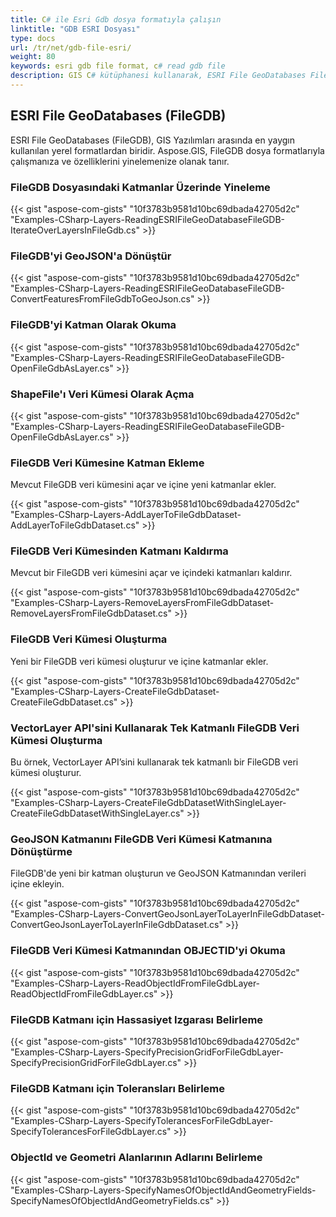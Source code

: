 ```yaml
---
title: C# ile Esri Gdb dosya formatıyla çalışın
linktitle: "GDB ESRI Dosyası"
type: docs
url: /tr/net/gdb-file-esri/
weight: 80
keywords: esri gdb file format, c# read gdb file
description: GIS C# kütüphanesi kullanarak, ESRI File GeoDatabases FileGDB formatını okuyabilir, üzerinde çalışabilir, dönüştürebilir veya manipüle edebilirsiniz.
---
```


## **ESRI File GeoDatabases (FileGDB)**
ESRI File GeoDatabases (FileGDB), GIS Yazılımları arasında en yaygın kullanılan yerel formatlardan biridir. Aspose.GIS, FileGDB dosya formatlarıyla çalışmanıza ve özelliklerini yinelemenize olanak tanır.

### **FileGDB Dosyasındaki Katmanlar Üzerinde Yineleme**
{{< gist "aspose-com-gists" "10f3783b9581d10bc69dbada42705d2c" "Examples-CSharp-Layers-ReadingESRIFileGeoDatabaseFileGDB-IterateOverLayersInFileGdb.cs" >}}

### **FileGDB'yi GeoJSON'a Dönüştür**
{{< gist "aspose-com-gists" "10f3783b9581d10bc69dbada42705d2c" "Examples-CSharp-Layers-ReadingESRIFileGeoDatabaseFileGDB-ConvertFeaturesFromFileGdbToGeoJson.cs" >}}

### **FileGDB'yi Katman Olarak Okuma**
{{< gist "aspose-com-gists" "10f3783b9581d10bc69dbada42705d2c" "Examples-CSharp-Layers-ReadingESRIFileGeoDatabaseFileGDB-OpenFileGdbAsLayer.cs" >}}

### **ShapeFile'ı Veri Kümesi Olarak Açma**
{{< gist "aspose-com-gists" "10f3783b9581d10bc69dbada42705d2c" "Examples-CSharp-Layers-ReadingESRIFileGeoDatabaseFileGDB-OpenFileGdbAsLayer.cs" >}}

### **FileGDB Veri Kümesine Katman Ekleme**
Mevcut FileGDB veri kümesini açar ve içine yeni katmanlar ekler.

{{< gist "aspose-com-gists" "10f3783b9581d10bc69dbada42705d2c" "Examples-CSharp-Layers-AddLayerToFileGdbDataset-AddLayerToFileGdbDataset.cs" >}}

### **FileGDB Veri Kümesinden Katmanı Kaldırma**
Mevcut bir FileGDB veri kümesini açar ve içindeki katmanları kaldırır.

{{< gist "aspose-com-gists" "10f3783b9581d10bc69dbada42705d2c" "Examples-CSharp-Layers-RemoveLayersFromFileGdbDataset-RemoveLayersFromFileGdbDataset.cs" >}}

### **FileGDB Veri Kümesi Oluşturma**
Yeni bir FileGDB veri kümesi oluşturur ve içine katmanlar ekler.

{{< gist "aspose-com-gists" "10f3783b9581d10bc69dbada42705d2c" "Examples-CSharp-Layers-CreateFileGdbDataset-CreateFileGdbDataset.cs" >}}

### **VectorLayer API'sini Kullanarak Tek Katmanlı FileGDB Veri Kümesi Oluşturma**
Bu örnek, VectorLayer API’sini kullanarak tek katmanlı bir FileGDB veri kümesi oluşturur.

{{< gist "aspose-com-gists" "10f3783b9581d10bc69dbada42705d2c" "Examples-CSharp-Layers-CreateFileGdbDatasetWithSingleLayer-CreateFileGdbDatasetWithSingleLayer.cs" >}}

### **GeoJSON Katmanını FileGDB Veri Kümesi Katmanına Dönüştürme**
FileGDB'de yeni bir katman oluşturun ve GeoJSON Katmanından verileri içine ekleyin.

{{< gist "aspose-com-gists" "10f3783b9581d10bc69dbada42705d2c" "Examples-CSharp-Layers-ConvertGeoJsonLayerToLayerInFileGdbDataset-ConvertGeoJsonLayerToLayerInFileGdbDataset.cs" >}}

### **FileGDB Veri Kümesi Katmanından OBJECTID'yi Okuma**
{{< gist "aspose-com-gists" "10f3783b9581d10bc69dbada42705d2c" "Examples-CSharp-Layers-ReadObjectIdFromFileGdbLayer-ReadObjectIdFromFileGdbLayer.cs" >}}

### **FileGDB Katmanı için Hassasiyet Izgarası Belirleme**
{{< gist "aspose-com-gists" "10f3783b9581d10bc69dbada42705d2c" "Examples-CSharp-Layers-SpecifyPrecisionGridForFileGdbLayer-SpecifyPrecisionGridForFileGdbLayer.cs" >}}

### **FileGDB Katmanı için Toleransları Belirleme**
{{< gist "aspose-com-gists" "10f3783b9581d10bc69dbada42705d2c" "Examples-CSharp-Layers-SpecifyTolerancesForFileGdbLayer-SpecifyTolerancesForFileGdbLayer.cs" >}}

### **ObjectId ve Geometri Alanlarının Adlarını Belirleme**
{{< gist "aspose-com-gists" "10f3783b9581d10bc69dbada42705d2c" "Examples-CSharp-Layers-SpecifyNamesOfObjectIdAndGeometryFields-SpecifyNamesOfObjectIdAndGeometryFields.cs" >}}
